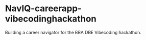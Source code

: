 # NavIQ-careerapp-vibecodinghackathon
Building a career navigator for the BBA DBE Vibecoding hackathon.
